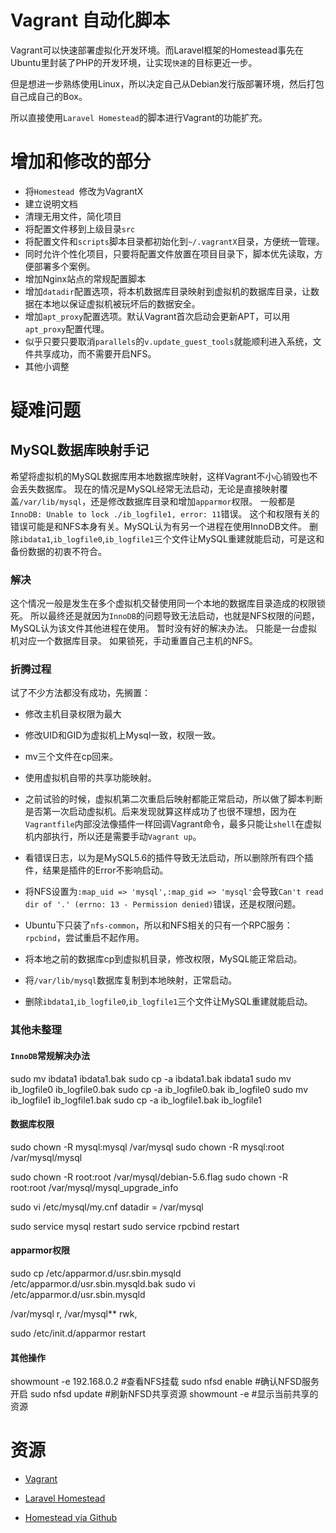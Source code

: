 # Vagrant 自动化脚本

Vagrant可以快速部署虚拟化开发环境。而Laravel框架的Homestead事先在Ubuntu里封装了PHP的开发环境，让实现`快速`的目标更近一步。

但是想进一步熟练使用Linux，所以决定自己从Debian发行版部署环境，然后打包自己成自己的Box。

所以直接使用`Laravel Homestead`的脚本进行Vagrant的功能扩充。

# 增加和修改的部分

- 将`Homestead `修改为VagrantX
- 建立说明文档
- 清理无用文件，简化项目
- 将配置文件移到上级目录`src`
- 将配置文件和`scripts`脚本目录都初始化到`~/.vagrantX`目录，方便统一管理。
- 同时允许个性化项目，只要将配置文件放置在项目目录下，脚本优先读取，方便部署多个案例。
- 增加Nginx站点的常规配置脚本
- 增加`datadir`配置选项，将本机数据库目录映射到虚拟机的数据库目录，让数据在本地以保证虚拟机被玩坏后的数据安全。
- 增加`apt_proxy`配置选项。默认Vagrant首次启动会更新APT，可以用`apt_proxy`配置代理。
- 似乎只要只要取消`parallels`的`v.update_guest_tools`就能顺利进入系统，文件共享成功，而不需要开启NFS。
- 其他小调整

# 疑难问题

## MySQL数据库映射手记
希望将虚拟机的MySQL数据库用本地数据库映射，这样Vagrant不小心销毁也不会丢失数据库。
现在的情况是MySQL经常无法启动，无论是直接映射覆盖`/var/lib/mysql`，还是修改数据库目录和增加`apparmor`权限。
一般都是`InnoDB: Unable to lock ./ib_logfile1, error: 11`错误。
这个和权限有关的错误可能是和NFS本身有关。MySQL认为有另一个进程在使用InnoDB文件。
删除`ibdata1`,`ib_logfile0`,`ib_logfile1`三个文件让MySQL重建就能启动，可是这和备份数据的初衷不符合。

### 解决

这个情况一般是发生在多个虚拟机交替使用同一个本地的数据库目录造成的权限锁死。
所以最终还是就因为`InnoDB`的问题导致无法启动，也就是NFS权限的问题，MySQL认为该文件其他进程在使用。
暂时没有好的解决办法。
只能是一台虚拟机对应一个数据库目录。
如果锁死，手动重置自己主机的NFS。

### 折腾过程

试了不少方法都没有成功，先搁置：
- 修改主机目录权限为最大

- 修改UID和GID为虚拟机上Mysql一致，权限一致。

- mv三个文件在cp回来。

- 使用虚拟机自带的共享功能映射。

- 之前试验的时候，虚拟机第二次重启后映射都能正常启动，所以做了脚本判断是否第一次启动虚拟机。后来发现就算这样成功了也很不理想，因为在`Vagrantfile`内部没法像插件一样回调Vagrant命令，最多只能让`shell`在虚拟机内部执行，所以还是需要手动`Vagrant up`。

- 看错误日志，以为是MySQL5.6的插件导致无法启动，所以删除所有四个插件，结果是插件的Error不影响启动。

- 将NFS设置为`:map_uid => 'mysql',:map_gid => 'mysql'`会导致`Can't read dir of '.' (errno: 13 - Permission denied)`错误，还是权限问题。

- Ubuntu下只装了`nfs-common`，所以和NFS相关的只有一个RPC服务：`rpcbind`，尝试重启不起作用。

- 将本地之前的数据库cp到虚拟机目录，修改权限，MySQL能正常启动。

- 将`/var/lib/mysql`数据库复制到本地映射，正常启动。

- 删除`ibdata1`,`ib_logfile0`,`ib_logfile1`三个文件让MySQL重建就能启动。

### 其他未整理

#### `InnoDB`常规解决办法

sudo mv ibdata1 ibdata1.bak
sudo cp -a ibdata1.bak ibdata1
sudo mv ib_logfile0 ib_logfile0.bak
sudo cp -a ib_logfile0.bak ib_logfile0
sudo mv ib_logfile1 ib_logfile1.bak
sudo cp -a ib_logfile1.bak ib_logfile1

#### 数据库权限

sudo chown -R mysql:mysql /var/mysql
sudo chown -R mysql:root /var/mysql/mysql

sudo chown -R root:root /var/mysql/debian-5.6.flag
sudo chown -R root:root /var/mysql/mysql_upgrade_info

sudo vi /etc/mysql/my.cnf
datadir = /var/mysql

sudo service mysql restart
sudo service rpcbind restart

#### apparmor权限
sudo cp /etc/apparmor.d/usr.sbin.mysqld /etc/apparmor.d/usr.sbin.mysqld.bak
sudo vi /etc/apparmor.d/usr.sbin.mysqld

/var/mysql r,
/var/mysql** rwk,

sudo /etc/init.d/apparmor restart

#### 其他操作

showmount -e 192.168.0.2 #查看NFS挂载
sudo nfsd enable #确认NFSD服务开启
sudo nfsd update #刷新NFSD共享资源
showmount -e #显示当前共享的资源

# 资源

- [Vagrant](http://www.vagrantup.com/)

- [Laravel Homestead](http://laravel.com/docs/homestead)

- [Homestead via Github](https://github.com/laravel/homestead)
